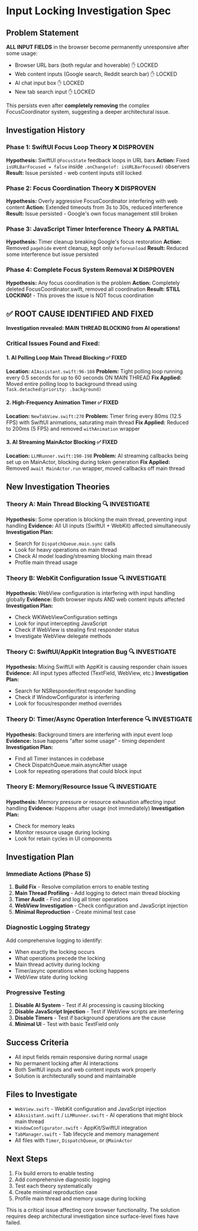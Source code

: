 # Input Locking Investigation Spec

## Problem Statement
**ALL INPUT FIELDS** in the browser become permanently unresponsive after some usage:
- Browser URL bars (both regular and hoverable) ✋ LOCKED
- Web content inputs (Google search, Reddit search bar) ✋ LOCKED  
- AI chat input box ✋ LOCKED
- New tab search input ✋ LOCKED

This persists even after **completely removing** the complex FocusCoordinator system, suggesting a deeper architectural issue.

## Investigation History

### Phase 1: SwiftUI Focus Loop Theory ❌ DISPROVEN
**Hypothesis:** SwiftUI `@FocusState` feedback loops in URL bars
**Action:** Fixed `isURLBarFocused = false` inside `.onChange(of: isURLBarFocused)` observers
**Result:** Issue persisted - web content inputs still locked

### Phase 2: Focus Coordination Theory ❌ DISPROVEN  
**Hypothesis:** Overly aggressive FocusCoordinator interfering with web content
**Action:** Extended timeouts from 3s to 30s, reduced interference
**Result:** Issue persisted - Google's own focus management still broken

### Phase 3: JavaScript Timer Interference Theory ⚠️ PARTIAL
**Hypothesis:** Timer cleanup breaking Google's focus restoration
**Action:** Removed `pagehide` event cleanup, kept only `beforeunload`
**Result:** Reduced some interference but issue persisted

### Phase 4: Complete Focus System Removal ❌ DISPROVEN
**Hypothesis:** Any focus coordination is the problem
**Action:** Completely deleted FocusCoordinator.swift, removed all coordination
**Result:** **STILL LOCKING!** - This proves the issue is NOT focus coordination

## ✅ ROOT CAUSE IDENTIFIED AND FIXED

**Investigation revealed: MAIN THREAD BLOCKING from AI operations!**

### **Critical Issues Found and Fixed:**

#### 1. **AI Polling Loop Main Thread Blocking** ✅ FIXED
**Location:** `AIAssistant.swift:96-108`
**Problem:** Tight polling loop running every 0.5 seconds for up to 60 seconds ON MAIN THREAD
**Fix Applied:** Moved entire polling loop to background thread using `Task.detached(priority: .background)`

#### 2. **High-Frequency Animation Timer** ✅ FIXED  
**Location:** `NewTabView.swift:270`
**Problem:** Timer firing every 80ms (12.5 FPS) with SwiftUI animations, saturating main thread
**Fix Applied:** Reduced to 200ms (5 FPS) and removed `withAnimation` wrapper

#### 3. **AI Streaming MainActor Blocking** ✅ FIXED
**Location:** `LLMRunner.swift:190-198` 
**Problem:** AI streaming callbacks being set up on MainActor, blocking during token generation
**Fix Applied:** Removed `await MainActor.run` wrapper, moved callbacks off main thread

## New Investigation Theories

### Theory A: Main Thread Blocking 🔍 INVESTIGATE
**Hypothesis:** Some operation is blocking the main thread, preventing input handling
**Evidence:** All UI inputs (SwiftUI + WebKit) affected simultaneously
**Investigation Plan:**
- Search for `DispatchQueue.main.sync` calls
- Look for heavy operations on main thread
- Check AI model loading/streaming blocking main thread
- Profile main thread usage

### Theory B: WebKit Configuration Issue 🔍 INVESTIGATE  
**Hypothesis:** WebView configuration is interfering with input handling globally
**Evidence:** Both browser inputs AND web content inputs affected
**Investigation Plan:**
- Check WKWebViewConfiguration settings
- Look for input intercepting JavaScript
- Check if WebView is stealing first responder status
- Investigate WebView delegate methods

### Theory C: SwiftUI/AppKit Integration Bug 🔍 INVESTIGATE
**Hypothesis:** Mixing SwiftUI with AppKit is causing responder chain issues
**Evidence:** All input types affected (TextField, WebView, etc.)
**Investigation Plan:**
- Search for NSResponder/first responder handling
- Check if WindowConfigurator is interfering
- Look for focus/responder method overrides

### Theory D: Timer/Async Operation Interference 🔍 INVESTIGATE
**Hypothesis:** Background timers are interfering with input event loop
**Evidence:** Issue happens "after some usage" - timing dependent
**Investigation Plan:**
- Find all Timer instances in codebase
- Check DispatchQueue.main.asyncAfter usage
- Look for repeating operations that could block input

### Theory E: Memory/Resource Issue 🔍 INVESTIGATE
**Hypothesis:** Memory pressure or resource exhaustion affecting input handling
**Evidence:** Happens after usage (not immediately)
**Investigation Plan:**
- Check for memory leaks
- Monitor resource usage during locking
- Look for retain cycles in UI components

## Investigation Plan

### Immediate Actions (Phase 5)
1. **Build Fix** - Resolve compilation errors to enable testing
2. **Main Thread Profiling** - Add logging to detect main thread blocking
3. **Timer Audit** - Find and log all timer operations
4. **WebView Investigation** - Check configuration and JavaScript injection
5. **Minimal Reproduction** - Create minimal test case

### Diagnostic Logging Strategy
Add comprehensive logging to identify:
- When exactly the locking occurs
- What operations precede the locking
- Main thread activity during locking
- Timer/async operations when locking happens
- WebView state during locking

### Progressive Testing
1. **Disable AI System** - Test if AI processing is causing blocking
2. **Disable JavaScript Injection** - Test if WebView scripts are interfering
3. **Disable Timers** - Test if background operations are the cause
4. **Minimal UI** - Test with basic TextField only

## Success Criteria
- All input fields remain responsive during normal usage
- No permanent locking after AI interactions
- Both SwiftUI inputs and web content inputs work properly
- Solution is architecturally sound and maintainable

## Files to Investigate
- `WebView.swift` - WebKit configuration and JavaScript injection
- `AIAssistant.swift` / `LLMRunner.swift` - AI operations that might block main thread
- `WindowConfigurator.swift` - AppKit/SwiftUI integration
- `TabManager.swift` - Tab lifecycle and memory management
- All files with `Timer`, `DispatchQueue`, or `@MainActor`

## Next Steps
1. Fix build errors to enable testing
2. Add comprehensive diagnostic logging
3. Test each theory systematically
4. Create minimal reproduction case
5. Profile main thread and memory usage during locking

This is a critical issue affecting core browser functionality. The solution requires deep architectural investigation since surface-level fixes have failed.